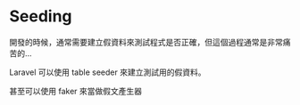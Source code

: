 # Seeding

開發的時候，通常需要建立假資料來測試程式是否正確，但這個過程通常是非常痛苦的...

Laravel 可以使用 table seeder 來建立測試用的假資料。

甚至可以使用 faker 來當做假文產生器
